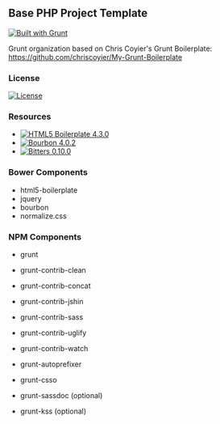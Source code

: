 ## Base PHP Project Template
[![Built with Grunt](https://cdn.gruntjs.com/builtwith.png)](http://gruntjs.com/)

Grunt organization based on Chris Coyier's Grunt Boilerplate: https://github.com/chriscoyier/My-Grunt-Boilerplate


### License

[![License](http://b.repl.ca/v1/license-MIT-aacc22.png)]()

### Resources
* [![HTML5 Boilerplate 4.3.0](http://b.repl.ca/v1/HTML5_Boilerplate-4.3.0-blue.png)](https://github.com/h5bp/html5-boilerplate)
* [![Bourbon 4.0.2](http://b.repl.ca/v1/Bourbon-4.0.2-blue.png)](https://github.com/thoughtbot/bourbon)
* [![Bitters 0.10.0](http://b.repl.ca/v1/Bitters-0.10.0-blue.png)](https://github.com/thoughtbot/bitters)


### Bower Components
* html5-boilerplate
* jquery
* bourbon
* normalize.css


### NPM Components
* grunt
* grunt-contrib-clean
* grunt-contrib-concat
* grunt-contrib-jshin
* grunt-contrib-sass
* grunt-contrib-uglify
* grunt-contrib-watch
* grunt-autoprefixer
* grunt-csso

* grunt-sassdoc (optional)
* grunt-kss (optional)